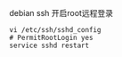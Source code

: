 debian ssh 开启root远程登录
```shell
vi /etc/ssh/sshd_config
# PermitRootLogin yes
service sshd restart
```